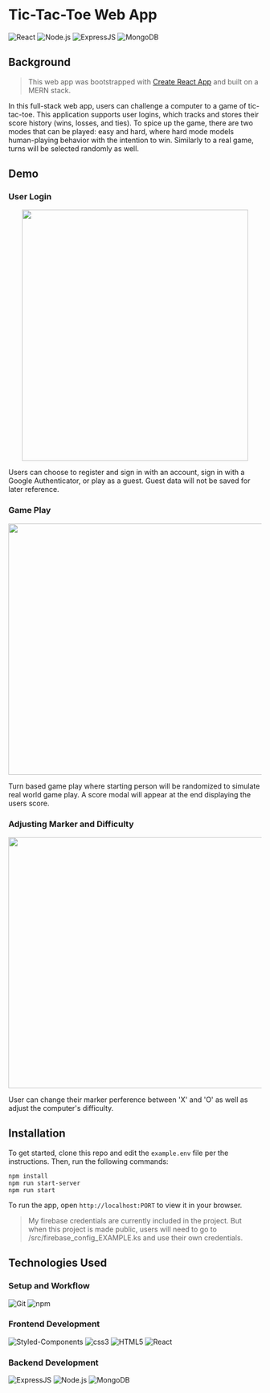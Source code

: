 # Tic-Tac-Toe Web App
![React](https://img.shields.io/badge/React-20232A?style=for-the-badge&logo=react&logoColor=61DAFB)
![Node.js](https://img.shields.io/badge/Node.js-339933?style=for-the-badge&logo=nodedotjs&logoColor=white)
![ExpressJS](https://img.shields.io/badge/Express.js-000000?style=for-the-badge&logo=express&logoColor=white)
![MongoDB](https://img.shields.io/badge/MongoDB-4EA94B?style=for-the-badge&logo=mongodb&logoColor=white)

## Background
> This web app was bootstrapped with [Create React App](https://github.com/facebook/create-react-app) and built on a MERN stack.

In this full-stack web app, users can challenge a computer to a game of tic-tac-toe. This application supports user logins, which tracks and stores their score history (wins, losses, and ties). To spice up the game, there are two modes that can be played: easy and hard, where hard mode models human-playing behavior with the intention to win. Similarly to a real game, turns will be selected randomly as well.

## Demo

### User Login
<p align="center">
  <a href="url"><img src="https://github.com/pegaatron/blizzard_TicTacToe/blob/main/public/demos/LoginDemoFinal.gif" height="500" width="450" ></a>
</p>
Users can choose to register and sign in with an account, sign in with a Google Authenticator, or play as a guest. Guest data will not be saved for later reference.

### Game Play
<p align="center">
  <a href="url"><img src="https://github.com/pegaatron/blizzard_TicTacToe/blob/main/public/demos/PlayGame.gif" height="500" width="600" ></a>
</p>
Turn based game play where starting person will be randomized to simulate real world game play. A score modal will appear at the end displaying the users score.

### Adjusting Marker and Difficulty
<p align="center">
  <a href="url"><img src="https://github.com/pegaatron/blizzard_TicTacToe/blob/main/public/demos/changeDifficulty.gif" height="500" width="600" ></a>
</p>
User can change their marker perference between 'X' and 'O' as well as adjust the computer's difficulty.

## Installation
To get started, clone this repo and edit the `example.env` file per the instructions. Then, run the following commands:

```
npm install
npm run start-server
npm run start
```
To run the app, open `http://localhost:PORT` to view it in your browser.

> My firebase credentials are currently included in the project. But when this project is made public, users will need to go to /src/firebase_config_EXAMPLE.ks and use their own credentials.

## Technologies Used

### Setup and Workflow
![Git](https://img.shields.io/badge/GIT-E44C30?style=for-the-badge&logo=git&logoColor=white)
![npm](https://img.shields.io/badge/npm-CB3837?style=for-the-badge&logo=npm&logoColor=white)

### Frontend Development
![Styled-Components](https://img.shields.io/badge/styled--components-DB7093?style=for-the-badge&logo=styled-components&logoColor=white)
![css3](https://img.shields.io/badge/CSS3-1572B6?style=for-the-badge&logo=css3&logoColor=white)
![HTML5](https://img.shields.io/badge/HTML5-E34F26?style=for-the-badge&logo=html5&logoColor=white)
![React](https://img.shields.io/badge/React-20232A?style=for-the-badge&logo=react&logoColor=61DAFB)

### Backend Development
![ExpressJS](https://img.shields.io/badge/Express.js-000000?style=for-the-badge&logo=express&logoColor=white)
![Node.js](https://img.shields.io/badge/Node.js-339933?style=for-the-badge&logo=nodedotjs&logoColor=white)
![MongoDB](https://img.shields.io/badge/MongoDB-4EA94B?style=for-the-badge&logo=mongodb&logoColor=white)
